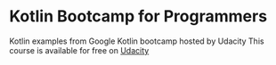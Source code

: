 # Kotlin Bootcamp for Programmers
Kotlin examples from Google Kotlin bootcamp hosted by Udacity
This course is available for free on [Udacity](https://classroom.udacity.com/courses/ud9011)
